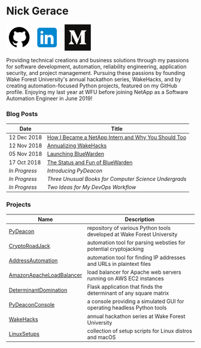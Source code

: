 # Nick Gerace

[<img src="home-github.png" alt="github" style="width: 70px;"/>](https://github.com/nickgerace)
[<img src="home-linkedin.png" alt="linkedin" style="width: 70px;"/>](https://linkedin.com/in/nickgerace)
&nbsp;
[<img src="home-medium.png" alt="medium" style="width: 70px;"/>](https://medium.com/@nickgerace)

Providing technical creations and business solutions through my passions for software development, automation, reliability engineering, application security, and project management. Pursuing these passions by founding Wake Forest University's annual hackathon series, WakeHacks, and by creating automation-focused Python projects, featured on my GitHub profile. Enjoying my last year at WFU before joining NetApp as a Software Automation Engineer in June 2019!

### Blog Posts

Date | Title
--|--
12 Dec 2018 | [How I Became a NetApp Intern and Why You Should Too](https://medium.com/@nickgerace/how-i-became-a-netapp-intern-and-why-you-should-too-9639d0a8e265)
12 Nov 2018 | [Annualizing WakeHacks](https://medium.com/@nickgerace/annualizing-wakehacks-b1fd8e8c99bf)
05 Nov 2018 | [Launching BlueWarden](https://medium.com/@nickgerace/introducing-bluewarden-1-0-9c0809aee586)
17 Oct 2018 | [The Status and Fun of BlueWarden](https://medium.com/@nickgerace/the-status-and-fun-of-bluewarden-ef7fbfcc09f1)
*In Progress* | *Introducing PyDeacon*
*In Progress* | *Three Unusual Books for Computer Science Undergrads*
*In Progress* | *Two Ideas for My DevOps Workflow*

### Projects

Name | Description
--|--
[PyDeacon](https://github.com/nickgerace/PyDeacon) | repository of various Python tools developed at Wake Forest University
[CryptoRoadJack](https://github.com/nickgerace/PyDeacon/tree/master/cryptoroadjack) | automation tool for parsing websties for potential cryptojacking
[AddressAutomation](https://github.com/nickgerace/PyDeacon/tree/master/address_automation) | automation tool for finding IP addresses and URLs in plaintext files
[AmazonApacheLoadBalancer](https://github.com/nickgerace/AmazonApacheLoadBalancer) | load balancer for Apache web servers running on AWS EC2 instances
[DeterminantDomination](https://github.com/nickgerace/PyDeacon/tree/master/determinant_domination) | Flask application that finds the determinant of any square matrix
[PyDeaconConsole](https://github.com/nickgerace/PyDeacon) | a console providing a simulated GUI for operating headless Python tools
[WakeHacks](https://acm.cs.wfu.edu) | annual hackathon series at Wake Forest University
[LinuxSetups](https://github.com/nickgerace/LinuxSetups) | collection of setup scripts for Linux distros and macOS
